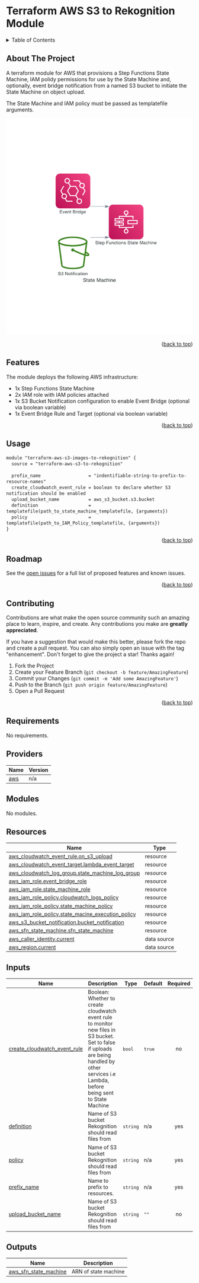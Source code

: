 <a name="readme-top"></a>

# Terraform AWS S3 to Rekognition Module

<details>
  <summary>Table of Contents</summary>
  <ol>
    <li><a href="#about-the-project">About The Project</a></li>
    <li><a href="#features">Features</a></li>
    <li><a href="#usage">Usage</a></li>
    <li><a href="#requirements">Terraform Docs</a></li>
    <li><a href="#contributing">Contributing</a></li>
    <li><a href="#license">License</a></li>
    <li><a href="#contact">Contact</a></li>
    <li><a href="#acknowledgments">Acknowledgments</a></li>
  </ol>
</details>

<!-- ABOUT THE PROJECT -->
## About The Project

A terraform module for AWS that provisions a Step Functions State Machine, IAM polidy permissions for use by the State Machine and, optionally, event bridge notification from a named S3 bucket to initiate the State Machine on object upload.

The State Machine and IAM policy must be passed as templatefile arguments.

![Design diagram](/state_machine.png)

<p align="right">(<a href="#readme-top">back to top</a>)</p>

<!-- FEATURES -->
## Features

The module deploys the following AWS infrastructure:
* 1x Step Functions State Machine
* 2x IAM role with IAM policies attached
* 1x S3 Bucket Notification configuration to enable Event Bridge (optional via boolean variable)
* 1x Event Bridge Rule and Target (optional via boolean variable)


<p align="right">(<a href="#readme-top">back to top</a>)</p>

<!-- USAGE -->
## Usage

```hcl
module "terraform-aws-s3-images-to-rekognition" {
  source = "terraform-aws-s3-to-rekognition"

  prefix_name                  = "indentifiable-string-to-prefix-to-resource-names"
  create_cloudwatch_event_rule = boolean to declare whether S3 notification should be enabled
  upload_bucket_name           = aws_s3_bucket.s3.bucket
  definition                   = templatefile(path_to_state_machine_templatefile, {arguments})
  policy                       = templatefile(path_to_IAM_Policy_templatefile, {arguments})
}
```

<p align="right">(<a href="#readme-top">back to top</a>)</p>

<!-- ROADMAP -->
## Roadmap

See the [open issues](https://github.com/mpsamuels/terraform-aws-state-machine/issues) for a full list of proposed features and known issues.

<p align="right">(<a href="#readme-top">back to top</a>)</p>

<!-- CONTRIBUTING -->
## Contributing

Contributions are what make the open source community such an amazing place to learn, inspire, and create. Any contributions you make are **greatly appreciated**.

If you have a suggestion that would make this better, please fork the repo and create a pull request. You can also simply open an issue with the tag "enhancement".
Don't forget to give the project a star! Thanks again!

1. Fork the Project
2. Create your Feature Branch (`git checkout -b feature/AmazingFeature`)
3. Commit your Changes (`git commit -m 'Add some AmazingFeature'`)
4. Push to the Branch (`git push origin feature/AmazingFeature`)
5. Open a Pull Request

<p align="right">(<a href="#readme-top">back to top</a>)</p>

<!-- REQUIREMENTS -->

<!-- BEGINNING OF PRE-COMMIT-TERRAFORM DOCS HOOK -->
## Requirements

No requirements.

## Providers

| Name | Version |
|------|---------|
| <a name="provider_aws"></a> [aws](#provider\_aws) | n/a |

## Modules

No modules.

## Resources

| Name | Type |
|------|------|
| [aws_cloudwatch_event_rule.on_s3_upload](https://registry.terraform.io/providers/hashicorp/aws/latest/docs/resources/cloudwatch_event_rule) | resource |
| [aws_cloudwatch_event_target.lambda_event_target](https://registry.terraform.io/providers/hashicorp/aws/latest/docs/resources/cloudwatch_event_target) | resource |
| [aws_cloudwatch_log_group.state_machine_log_group](https://registry.terraform.io/providers/hashicorp/aws/latest/docs/resources/cloudwatch_log_group) | resource |
| [aws_iam_role.event_bridge_role](https://registry.terraform.io/providers/hashicorp/aws/latest/docs/resources/iam_role) | resource |
| [aws_iam_role.state_machine_role](https://registry.terraform.io/providers/hashicorp/aws/latest/docs/resources/iam_role) | resource |
| [aws_iam_role_policy.cloudwatch_logs_policy](https://registry.terraform.io/providers/hashicorp/aws/latest/docs/resources/iam_role_policy) | resource |
| [aws_iam_role_policy.state_machine_policy](https://registry.terraform.io/providers/hashicorp/aws/latest/docs/resources/iam_role_policy) | resource |
| [aws_iam_role_policy.state_macine_execution_policy](https://registry.terraform.io/providers/hashicorp/aws/latest/docs/resources/iam_role_policy) | resource |
| [aws_s3_bucket_notification.bucket_notification](https://registry.terraform.io/providers/hashicorp/aws/latest/docs/resources/s3_bucket_notification) | resource |
| [aws_sfn_state_machine.sfn_state_machine](https://registry.terraform.io/providers/hashicorp/aws/latest/docs/resources/sfn_state_machine) | resource |
| [aws_caller_identity.current](https://registry.terraform.io/providers/hashicorp/aws/latest/docs/data-sources/caller_identity) | data source |
| [aws_region.current](https://registry.terraform.io/providers/hashicorp/aws/latest/docs/data-sources/region) | data source |

## Inputs

| Name | Description | Type | Default | Required |
|------|-------------|------|---------|:--------:|
| <a name="input_create_cloudwatch_event_rule"></a> [create\_cloudwatch\_event\_rule](#input\_create\_cloudwatch\_event\_rule) | Boolean: Whether to create cloudwatch event rule to monitor new files in S3 bucket. Set to false if uploads are being handled by other services i.e Lambda, before being sent to State Machine | `bool` | `true` | no |
| <a name="input_definition"></a> [definition](#input\_definition) | Name of S3 bucket Rekognition should read files from | `string` | n/a | yes |
| <a name="input_policy"></a> [policy](#input\_policy) | Name of S3 bucket Rekognition should read files from | `string` | n/a | yes |
| <a name="input_prefix_name"></a> [prefix\_name](#input\_prefix\_name) | Name to prefix to resources. | `string` | n/a | yes |
| <a name="input_upload_bucket_name"></a> [upload\_bucket\_name](#input\_upload\_bucket\_name) | Name of S3 bucket Rekognition should read files from | `string` | `""` | no |

## Outputs

| Name | Description |
|------|-------------|
| <a name="output_aws_sfn_state_machine"></a> [aws\_sfn\_state\_machine](#output\_aws\_sfn\_state\_machine) | ARN of state machine |